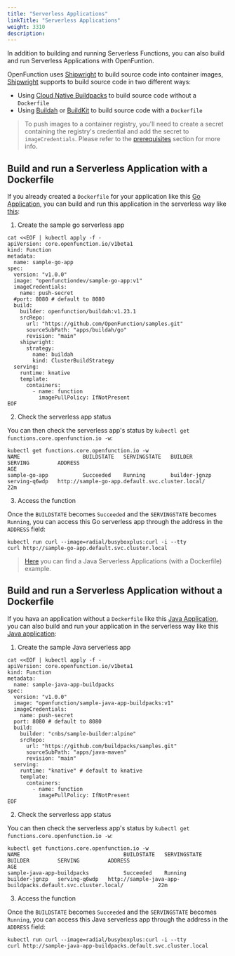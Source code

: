 ```yaml
---
title: "Serverless Applications"
linkTitle: "Serverless Applications"
weight: 3310
description: 
---
```

In addition to building and running Serverless Functions, you can also build and run Serverless Applications with OpenFuntion. 

OpenFunction uses [Shipwright](https://github.com/shipwright-io/build) to build source code into container images, [Shipwright](https://github.com/shipwright-io/build) supports to build source code in two different ways: 
- Using [Cloud Native Buildpacks](https://buildpacks.io/) to build source code without a `Dockerfile`
- Using [Buildah](https://buildah.io/) or [BuildKit](https://github.com/moby/buildkit) to build source code with a `Dockerfile`

> To push images to a container registry, you'll need to create a secret containing the registry's credential and add the secret to `imageCredentials`.
> Please refer to the [prerequisites](../../getting-started/Quickstarts/prerequisites) section for more info.

## Build and run a Serverless Application with a Dockerfile

If you already created a `Dockerfile` for your application like this [Go Application](https://github.com/OpenFunction/samples/tree/main/apps/buildah/go), you can build and run this application in the serverless way like [this](https://github.com/OpenFunction/samples/blob/main/apps/buildah/go/sample-go-app.yaml):

1. Create the sample go serverless app

```shell
cat <<EOF | kubectl apply -f -
apiVersion: core.openfunction.io/v1beta1
kind: Function
metadata:
  name: sample-go-app
spec:
  version: "v1.0.0"
  image: "openfunctiondev/sample-go-app:v1"
  imageCredentials:
    name: push-secret
  #port: 8080 # default to 8080
  build:
    builder: openfunction/buildah:v1.23.1
    srcRepo:
      url: "https://github.com/OpenFunction/samples.git"
      sourceSubPath: "apps/buildah/go"
      revision: "main"
    shipwright:
      strategy:
        name: buildah
        kind: ClusterBuildStrategy
  serving:
    runtime: knative
    template:
      containers:
        - name: function
          imagePullPolicy: IfNotPresent
EOF
```

2. Check the serverless app status

You can then check the serverless app's status by `kubectl get functions.core.openfunction.io -w`:

```shell
kubectl get functions.core.openfunction.io -w
NAME                    BUILDSTATE   SERVINGSTATE   BUILDER         SERVING         ADDRESS                                                   AGE
sample-go-app           Succeeded    Running        builder-jgnzp   serving-q6wdp   http://sample-go-app.default.svc.cluster.local/           22m
```

3. Access the function

Once the `BUILDSTATE` becomes `Succeeded` and the `SERVINGSTATE` becomes `Running`, you can access this Go serverless app through the address in the `ADDRESS` field: 

```shell
kubectl run curl --image=radial/busyboxplus:curl -i --tty
curl http://sample-go-app.default.svc.cluster.local
```

> [Here](https://github.com/OpenFunction/samples/tree/main/apps/buildah/java) you can find a Java Serverless Applications (with a Dockerfile) example.

## Build and run a Serverless Application without a Dockerfile

If you hava an application without a `Dockerfile` like this [Java Application](https://github.com/buildpacks/samples/tree/main/apps/java-maven), you can also build and run your application in the serverless way like this [Java application](https://github.com/OpenFunction/samples/tree/main/apps/buildpacks/java):

1. Create the sample Java serverless app

```shell
cat <<EOF | kubectl apply -f -
apiVersion: core.openfunction.io/v1beta1
kind: Function
metadata:
  name: sample-java-app-buildpacks
spec:
  version: "v1.0.0"
  image: "openfunction/sample-java-app-buildpacks:v1"
  imageCredentials:
    name: push-secret
  port: 8080 # default to 8080
  build:
    builder: "cnbs/sample-builder:alpine"
    srcRepo:
      url: "https://github.com/buildpacks/samples.git"
      sourceSubPath: "apps/java-maven"
      revision: "main"
  serving:
    runtime: "knative" # default to knative
    template:
      containers:
        - name: function
          imagePullPolicy: IfNotPresent
EOF
```

2. Check the serverless app status

You can then check the serverless app's status by `kubectl get functions.core.openfunction.io -w`:

```shell
kubectl get functions.core.openfunction.io -w
NAME                                 BUILDSTATE   SERVINGSTATE   BUILDER         SERVING         ADDRESS                                                                AGE
sample-java-app-buildpacks           Succeeded    Running        builder-jgnzp   serving-q6wdp   http://sample-java-app-buildpacks.default.svc.cluster.local/           22m
```

3. Access the function

Once the `BUILDSTATE` becomes `Succeeded` and the `SERVINGSTATE` becomes `Running`, you can access this Java serverless app through the address in the `ADDRESS` field: 

```shell
kubectl run curl --image=radial/busyboxplus:curl -i --tty
curl http://sample-java-app-buildpacks.default.svc.cluster.local
```